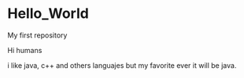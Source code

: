 Hello_World
===========

My first repository

Hi humans

i like java, c++ and others languajes but my favorite ever it will be java. 
